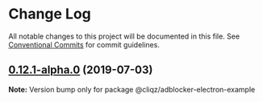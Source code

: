 # Change Log

All notable changes to this project will be documented in this file.
See [Conventional Commits](https://conventionalcommits.org) for commit guidelines.

## [0.12.1-alpha.0](https://github.com/cliqz-oss/adblocker/compare/v0.12.0...v0.12.1-alpha.0) (2019-07-03)

**Note:** Version bump only for package @cliqz/adblocker-electron-example
